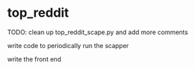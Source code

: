 # top_reddit

TODO:
clean up top_reddit_scape.py and add more comments

write code to periodically run the scapper

write the front end
